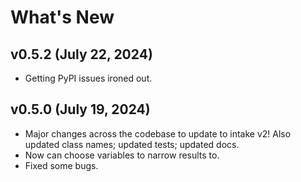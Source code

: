 # What's New

## v0.5.2 (July 22, 2024)

* Getting PyPI issues ironed out.

## v0.5.0 (July 19, 2024)
* Major changes across the codebase to update to intake v2! Also updated class names; updated tests; updated docs.
* Now can choose variables to narrow results to.
* Fixed some bugs.
